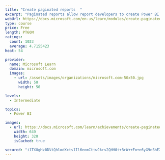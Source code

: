 ```yaml
---
title: "Create paginated reports  "
excerpt: "Paginated reports allow report developers to create Power BI artifacts that have tightly controlled rendering requirements. Paginated reports are ideal for creating sales invoices, receipts, purchase orders, and tabular data. This module will teach you how to create reports, add parameters, and work with tables and charts in paginated reports."
webUrl: https://docs.microsoft.com/en-us/learn/modules/create-paginated-reports-power-bi/
type: course
price: Free
length: PT60M
ratings:
  count: 1023
  average: 4.7155423
heat: 54

provider:
  name: Microsoft Learn
  domain: microsoft.com
  images:
    - url: /assets/images/organizations/microsoft.com-50x50.jpg
      width: 50
      height: 50

levels:
  - Intermediate

topics:
  - Power BI

images:
  - url: https://docs.microsoft.com/learn/achievements/create-paginated-reports-power-bi-social.png
    width: 640
    height: 320
    isCached: true

secured: "i1TXUgHz0DVtQhlodXcts1Il6eomCttwJkrv2QHH0t+8rW++Fo+e6yG9nShE2O/ZlrO+hhiHCvQafZqL9iSnq3xZZHxPb7jniNMKOP/LFbh2CEzC9qc4j/AGWv+FvO0xZ+FpsuMVwmwwwLJ7f0hnSbV+nQpHVlNARkFoL4RrcboJ+gzoW73u/b0SfeCM52acLFMqMqyDr0TKSfVCHjQ2CIgu1wu5hs8uOnW8wtWC9pRK+Wkg6xm0vkOC1e+SJZ+t9erdrwa0s9yeRym5x1orB7gBSgzJEesCxJgPK67Pb/MArmXdcbUn8WFZRRXRMU0hNAHwXiPeDar9WAAsIA1POVLPNx0t4r59b+ON0QWAdK17tRGpIrDSrO6x+ZW02bSkvS/4Hp59jEL79sR2p+uI6xG/yH4yziQ7B0Dkpd14HvQ=;Fo2ElTorI/8lzItwqyBLbA=="
---
```


